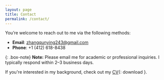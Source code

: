 ```yaml
---
layout: page
title: Contact
permalink: /contact/
---
```


You’re welcome to reach out to me via the following methods:

- **Email**: [zhangqunying243@gmail.com](mailto:zhangqunying243@gmail.com)
- **Phone**: +1 (412) 618-8438

{: .box-note}
**Note:** Please email me for academic or professional inquiries. I typically respond within 2–3 business days.

If you're interested in my background, check out my [CV](/assets/file/cv.pdf){: download }.
